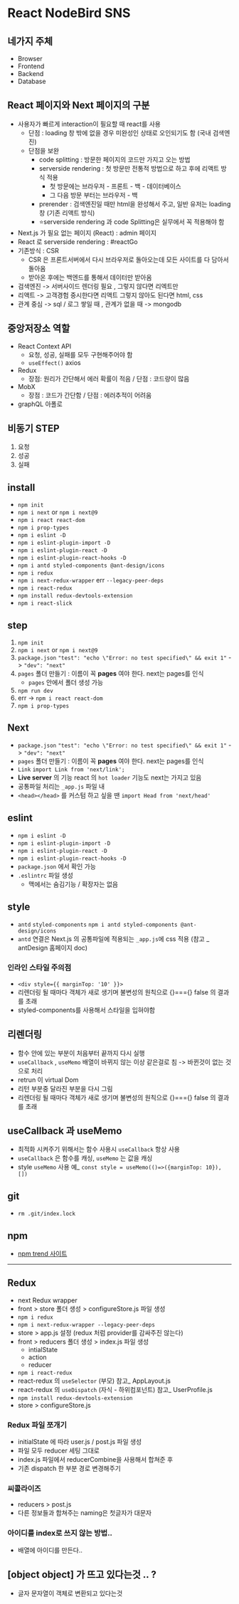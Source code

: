 # React NodeBird SNS

## 네가지 주체
* Browser
* Frontend
* Backend
* Database

## React 페이지와 Next 페이지의 구분
* 사용자가 빠르게 interaction이 필요할 때 react를 사용
    * 단점 : loading 창 밖에 없을 경우 미완성인 상태로 오인되기도 함 (국내 검색엔진)
    * 단점을 보완 
        * code splitting : 방문한 페이지의 코드만 가지고 오는 방법
        * serverside rendering : 첫 방문만 전통적 방법으로 하고 후에 리액트 방식 적용
            * 첫 방문에는 브라우저 - 프론트 - 백 - 데이터베이스 
            * 그 다음 방문 부터는 브라우저 - 백
        * prerender : 검색엔진일 때만 html을 완성해서 주고, 일반 유저는 loading 창 (기존 리액트 방식)
        * ⭐️serverside rendering 과 code Splitting은 실무에서 꼭 적용해야 함
* Next.js 가 필요 없는 페이지 (React) : admin 페이지
* React 로 serverside rendering : #reactGo
* 기존방식 : CSR 
    * CSR 은 프론트서버에서 다시 브라우저로 돌아오는데 모든 사이트를 다 담아서 돌아옴
    * 받아온 후에는 백엔드를 통해서 데이터만 받아옴
* 검색엔진 -> 서버사이드 렌더링 필요 , 그렇지 않다면 리엑트만
* 리액트 -> 고객경험 중시한다면 리액트 그렇지 않아도 된다면 html, css
* 관계 중심 -> sql / 로그 쌓일 때 , 관계가 없을 때 -> mongodb

## 중앙저장소 역할 
* React Context API
    * 요청, 성공, 실패를 모두 구현해주어야 함
    * `useEffect()` axios
* Redux
    * 장점: 원리가 간단해서 에러 확률이 적음 / 단점 : 코드량이 많음
* MobX
    * 장점 : 코드가 간단함 / 단점 : 에러추적이 어려움
* graphQL 아폴로

## 비동기 STEP
1. 요청
2. 성공 
3. 실패

## install 
* `npm init`
* `npm i next` or `npm i next@9`
* `npm i react react-dom`
* `npm i prop-types`
* `npm i eslint -D`
* `npm i eslint-plugin-import -D`
* `npm i eslint-plugin-react -D`
* `npm i eslint-plugin-react-hooks -D`
* `npm i antd styled-components @ant-design/icons`
* `npm i redux`
* `npm i next-redux-wrapper` err `--legacy-peer-deps`
* `npm i react-redux`
* `npm install redux-devtools-extension`
* `npm i react-slick`

## step 
1. `npm init`
2. `npm i next` or `npm i next@9`
3. `package.json` `"test": "echo \"Error: no test specified\" && exit 1"` -> `"dev": "next"`
4. `pages` 폴더 만들기 : 이름이 꼭 **pages** 여야 한다. next는 pages를 인식
    * `pages` 안에서 폴더 생성 가능
5. `npm run dev`
6. err -> `npm i react react-dom`
7. `npm i prop-types`

## Next
* `package.json` `"test": "echo \"Error: no test specified\" && exit 1"` -> `"dev": "next"`
* `pages` 폴더 만들기 : 이름이 꼭 **pages** 여야 한다. next는 pages를 인식
* `Link` `import Link from 'next/link';`
* **Live server** 의 기능 react 의 `hot loader` 기능도 next는 가지고 있음
* 공통파일 처리는 `_app.js` 파일 내 
* `<head></head>` 를 커스텀 하고 싶을 땐 `import Head from 'next/head'`

## eslint
* `npm i eslint -D`
* `npm i eslint-plugin-import -D`
* `npm i eslint-plugin-react -D`
* `npm i eslint-plugin-react-hooks -D`
* `package.json` 에서 확인 가능
* `.eslintrc` 파일 생성
    * 맥에서는 숨김기능 / 확장자는 없음

## style
* `antd` `styled-components` `npm i antd styled-components @ant-design/icons`
* `antd` 연결은 Next.js 의 공통파일에 적용되는 `_app.js`에 css 적용 (참고 _ antDesign 홈페이지 doc)

### 인라인 스타일 주의점
* `<div style={{ marginTop: '10' }}>`
* 리렌더링 될 때마다 객체가 새로 생기며 불변성의 원칙으로 {}==={} false 의 결과 를 초래
* styled-components를 사용해서 스타일을 입혀야함

## 리렌더링
* 함수 안에 있는 부분이 처음부터 끝까지 다시 실행
* `useCallback` , `useMemo` 배열이 바뀌지 않는 이상 같은걸로 침 -> 바뀐것이 없는 것으로 처리
* retrun 이 virtual Dom
* 리턴 부분중 달라진 부분을 다시 그림
* 리렌더링 될 때마다 객체가 새로 생기며 불변성의 원칙으로 {}==={} false 의 결과 를 초래

## useCallback 과 useMemo 
* 최적화 시켜주기 위해서는 함수 사용시 `useCallback` 항상 사용
* `useCallback` 은 함수를 캐싱, `useMemo` 는 값을 캐싱
* style `useMemo` 사용 예_ `const style = useMemo(()=>({marginTop: 10}), [])`

## git 
* `rm .git/index.lock` 

## npm
* [npm trend 사이트](https://www.npmtrends.com/)

---

## Redux
* next Redux wrapper
* front > store 폴더 생성 > configureStore.js 파일 생성
* `npm i redux`
* `npm i next-redux-wrapper --legacy-peer-deps`
* store > app.js 설정 (redux 처럼 provider를 감싸주진 않는다)
* front > reducers 폴더 생성 > index.js 파일 생성
    * intialState
    * action
    * reducer
* `npm i react-redux`
* react-redux 의 `useSelector` (부모) 참고_ AppLayout.js
* react-redux 의 `useDispatch` (자식 - 하위컴포넌트) 참고_ UserProfile.js
* `npm install redux-devtools-extension`
* store > configureStore.js

### Redux 파일 쪼개기 
* initialState 에 따라 user.js / post.js 파일 생성
* 파일 모두 reducer 세팅 그대로
* index.js 파일에서 reducerCombine을 사용해서 합쳐준 후
* 기존 dispatch 한 부분 경로 변경해주기

### 씨콜라이즈
* reducers > post.js
* 다른 정보들과 합쳐주는 naming은 첫글자가 대문자

### 아이디를 index로 쓰지 않는 방법..
* 배열에 아이디를 만든다..

## [object object] 가 뜨고 있다는것 .. ?
* 글자 문자열이 객체로 변환되고 있다는것